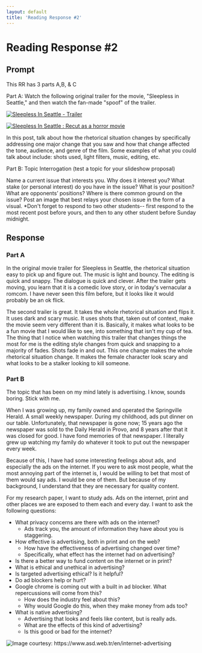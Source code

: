 ```yaml
---
layout: default
title: 'Reading Response #2'
---
```


# Reading Response #2

## Prompt

This RR has 3 parts A,B, & C

Part A: Watch the following original trailer for the movie, "Sleepless in Seattle," and then watch the fan-made "spoof" of the trailer.

[![Sleepless In Seattle - Trailer](https://img.youtube.com/vi/L4Ll-xXjjXc/0.jpg)](https://www.youtube.com/watch?v=L4Ll-xXjjXc)

[![Sleepless In Seattle : Recut as a horror movie](https://img.youtube.com/vi/frUPnZMxr08/0.jpg)](https://www.youtube.com/watch?v=frUPnZMxr08)


In this post, talk about how the rhetorical situation changes by specifically addressing one major change that you saw and how that change affected the tone, audience, and genre of the film. Some examples of what you could talk about include: shots used, light filters, music, editing, etc. 

Part B: Topic Interrogation (test a topic for your slideshow proposal)

Name a current issue that interests you.
Why does it interest you?
What stake (or personal interest) do you have in the issue?
What is your position? 
What are opponents’ positions? 
Where is there common ground on the issue?
Post an image that best relays your chosen issue in the form of a visual.
*Don't forget to respond to two other students-- first respond to the most recent post before yours, and then to any other student before Sunday midnight.  

## Response
### Part A

In the original movie trailer for Sleepless in Seattle, the rhetorical situation easy to pick up and figure out. The music is light and bouncy. The editing is quick and snappy. The dialogue is quick and clever. After the trailer gets moving, you learn that it is a comedic love story, or in today's vernacular a romcom. I have never seen this film before, but it looks like it would probably be an ok flick.

The second trailer is great. It takes the whole rhetorical situation and flips it. It uses dark and scary music. It uses shots that, taken out of context, make the movie seem very different than it is. Basically, it makes what looks to be a fun movie that I would like to see, into something that isn't my cup of tea. The thing that I notice when watching this trailer that changes things the most for me is the editing style changes from quick and snapping to a majority of fades. Shots fade in and out. This one change makes the whole rhetorical situation change. It makes the female character look scary and what looks to be a stalker looking to kill someone.

### Part B

The topic that has been on my mind lately is advertising. I know, sounds boring. Stick with me.

When I was growing up, my family owned and operated the Springville Herald. A small weekly newspaper. During my childhood, ads put dinner on our table. Unfortunately, that newspaper is gone now; 15 years ago the newspaper was sold to the Daily Herald in Provo, and 8 years after that it was closed for good. I have fond memories of that newspaper. I literally grew up watching my family do whatever it took to put out the newspaper every week.

Because of this, I have had some interesting feelings about ads, and especially the ads on the internet. If you were to ask most people, what the most annoying part of the internet is, I would be willing to bet that most of them would say ads. I would be one of them. But because of my background, I understand that they are necessary for quality content.

For my research paper, I want to study ads. Ads on the internet, print and other places we are exposed to them each and every day. I want to ask the following questions:

* What privacy concerns are there with ads on the internet?
  * Ads track you, the amount of information they have about you is staggering.
* How effective is advertising, both in print and on the web?
  * How have the effectiveness of advertising changed over time?
  * Specifically, what effect has the internet had on advertising?
* Is there a better way to fund content on the internet or in print?
* What is ethical and unethical in advertising?
* Is targeted advertising ethical? Is it helpful?
* Do ad blockers help or hurt?
* Google chrome is coming out with a built in ad blocker. What repercussions will come from this?
  * How does the industry feel about this?
  * Why would Google do this, when they make money from ads too?
* What is native advertising?
  * Advertising that looks and feels like content, but is really ads.
  * What are the effects of this kind of advertising?
  * Is this good or bad for the internet?

![Image courtesy: https://www.asd.web.tr/en/internet-advertising ](https://www.asd.web.tr/upload/hizmetler/internet-advertising.jpg "Internet Advertising")